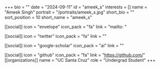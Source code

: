 +++
bio = "" 
date = "2024-09-11" 
id = "ameek_s" 
interests = [] 
name = "Ameek Singh" 
portrait = "/portraits/ameek_s.jpg" 
short_bio = "" 
sort_position = 10
 short_name = "ameek_s" 

[[social]] 
    icon = "envelope" 
    icon_pack = "fa" 
    link = "mailto: "

 [[social]] 
    icon = "twitter" 
    icon_pack = "fa" 
    link = "" 

[[social]] 
    icon = "google-scholar" 
    icon_pack = "ai" 
    link = "" 

[[social]] 
    icon = "github" 
    icon_pack = "fa" 
    link = "https://github.com/" 
[[organizations]] 
     name = "UC Santa Cruz" 
      role = "Undergrad Student" 
+++
